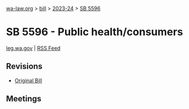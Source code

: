 [wa-law.org](/) > [bill](/bill/) > [2023-24](/bill/2023-24/) > [SB 5596](/bill/2023-24/sb/5596/)

# SB 5596 - Public health/consumers
[leg.wa.gov](https://app.leg.wa.gov/billsummary?BillNumber=5596&Year=2023&Initiative=false) | [RSS Feed](./rss.xml)

## Revisions
* [Original Bill](1/)

## Meetings